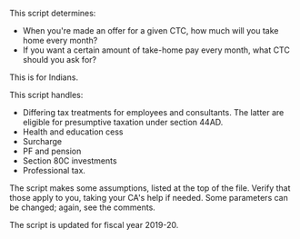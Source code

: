 This script determines:

  * When you're made an offer for a given CTC, how much will you take home every month?
  * If you want a certain amount of take-home pay every month, what CTC should you ask for?

This is for Indians.

This script handles:

  * Differing tax treatments for employees and consultants. The latter are eligible for presumptive taxation under section 44AD.
  * Health and education cess
  * Surcharge
  * PF and pension
  * Section 80C investments
  * Professional tax.

The script makes some assumptions, listed at the top of the file. Verify that those apply to you, taking your CA's help if needed. Some parameters can be changed; again, see the comments.

The script is updated for fiscal year 2019-20.
